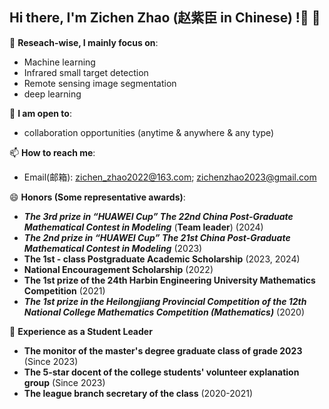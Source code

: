 ## Hi there, I'm Zichen Zhao (赵紫臣 in Chinese) !👋 👋


🔭 **Reseach-wise, I mainly focus on**:

- Machine learning
- Infrared small target detection
- Remote sensing image segmentation
- deep learning

👯 **I am open to**:

- collaboration opportunities (anytime & anywhere & any type)

📫 **How to reach me**:

- Email(邮箱): zichen_zhao2022@163.com; zichenzhao2023@gmail.com

😄 **Honors (Some representative awards)**:
+ **_The 3rd prize in “HUAWEI Cup” The 22nd China Post-Graduate Mathematical Contest in Modeling_** (**Team leader**) (2024)
+ **_The 2nd prize in “HUAWEI Cup” The 21st China Post-Graduate Mathematical Contest in Modeling_**  (2023)
+ **The 1st - class Postgraduate Academic Scholarship**  (2023, 2024)
+ **National Encouragement Scholarship**  (2022)
+ **The 1st prize of the 24th Harbin Engineering University Mathematics Competition**  (2021)
+ **_The 1st prize in the Heilongjiang Provincial Competition of the 12th National College Mathematics Competition (Mathematics)_** (2020)

📕 **Experience as a Student Leader**
+ **The monitor of the master's degree graduate class of grade 2023** (Since 2023)
+ **The 5-star docent of the college students' volunteer explanation group** (Since 2023)
+ **The league branch secretary of the class** (2020-2021)

<!--
**Zichen-Zhao01/Zichen-Zhao01** is a ✨ _special_ ✨ repository because its `README.md` (this file) appears on your GitHub profile.

Here are some ideas to get you started:
- 🌱 I’m currently learning ...
- 👯 I’m looking to collaborate on ...
- 🤔 I’m looking for help with ...
- 💬 Ask me about ...
- 📫 How to reach me: ...
- 😄 Pronouns: ...
- ⚡ Fun fact: ...
-->
